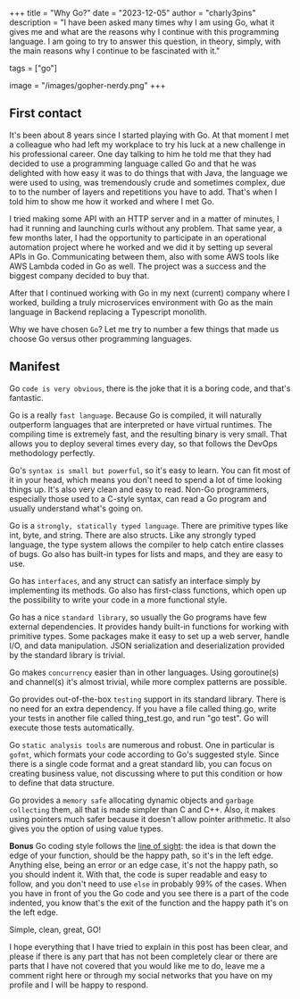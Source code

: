 +++
title = "Why Go?"
date = "2023-12-05"
author = "charly3pins"
description = "I have been asked many times why I am using Go, what it gives me and what are the reasons why I continue with this programming language. I am going to try to answer this question, in theory, simply, with the main reasons why I continue to be fascinated with it."

tags = ["go"]

image = "/images/gopher-nerdy.png"
+++
## First contact
It's been about 8 years since I started playing with Go. At that moment I met a colleague who had left my workplace to try his luck at a new challenge in his professional career. One day talking to him he told me that they had decided to use a programming language called Go and that he was delighted with how easy it was to do things that with Java, the language we were used to using, was tremendously crude and sometimes complex, due to to the number of layers and repetitions you have to add. That's when I told him to show me how it worked and where I met Go.

I tried making some API with an HTTP server and in a matter of minutes, I had it running and launching curls without any problem. That same year, a few months later, I had the opportunity to participate in an operational automation project where he worked and we did it by setting up several APIs in Go. Communicating between them, also with some AWS tools like AWS Lambda coded in Go as well. The project was a success and the biggest company decided to buy that. 

After that I continued working with Go in my next (current) company where I worked, building a truly microservices environment with Go as the main language in Backend replacing a Typescript monolith.

Why we have chosen `Go`? Let me try to number a few things that made us choose Go versus other programming languages.

## Manifest
Go `code is very obvious`, there is the joke that it is a boring code, and that's fantastic.

Go is a really `fast language`. Because Go is compiled, it will naturally outperform languages that are interpreted or have virtual runtimes. The compiling time is extremely fast, and the resulting binary is very small. That allows you to deploy several times every day, so that follows the DevOps methodology perfectly.

Go's `syntax is small but powerful`, so it's easy to learn. You can fit most of it in your head, which means you don't need to spend a lot of time looking things up. It's also very clean and easy to read. Non-Go programmers, especially those used to a C-style syntax, can read a Go program and usually understand what's going on.

Go is a `strongly, statically typed language`. There are primitive types like int, byte, and string. There are also structs. Like any strongly typed language, the type system allows the compiler to help catch entire classes of bugs. Go also has built-in types for lists and maps, and they are easy to use.

Go has `interfaces`, and any struct can satisfy an interface simply by implementing its methods. Go also has first-class functions, which open up the possibility to write your code in a more functional style.

Go has a nice `standard library`, so usually the Go programs have few external dependencies. It provides handy built-in functions for working with primitive types. Some packages make it easy to set up a web server, handle I/O, and data manipulation. JSON serialization and deserialization provided by the standard library is trivial.

Go makes `concurrency` easier than in other languages. Using goroutine(s) and channel(s) it's almost trivial, while more complex patterns are possible.

Go provides out-of-the-box `testing` support in its standard library. There is no need for an extra dependency. If you have a file called thing.go, write your tests in another file called thing_test.go, and run "go test". Go will execute those tests automatically.

Go `static analysis tools` are numerous and robust. One in particular is `gofmt`, which formats your code according to Go's suggested style. Since there is a single code format and a great standard lib, you can focus on creating business value, not discussing where to put this condition or how to define that data structure.

Go provides a `memory safe` allocating dynamic objects and `garbage collecting` them, all that is made simpler than C and C++. Also, it makes using pointers much safer because it doesn't allow pointer arithmetic. It also gives you the option of using value types.

**Bonus**
Go coding style follows the [line of sight](https://medium.com/@matryer/line-of-sight-in-code-186dd7cdea88): the idea is that down the edge of your function, should be the happy path, so it's in the left edge. Anything else, being an error or an edge case, it's not the happy path, so you should indent it. With that, the code is super readable and easy to follow, and you don't need to use `else` in probably 99% of the cases. When you have in front of you the Go code and you see there is a part of the code indented, you know that's the exit of the function and the happy path it's on the left edge.

Simple, clean, great, GO!

I hope everything that I have tried to explain in this post has been clear, and please if there is any part that has not been completely clear or there are parts that I have not covered that you would like me to do, leave me a comment right here or through my social networks that you have on my profile and I will be happy to respond.
